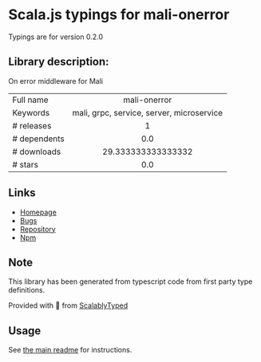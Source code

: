 
# Scala.js typings for mali-onerror

Typings are for version 0.2.0

## Library description:
On error middleware for Mali

|                    |                 |
| ------------------ | :-------------: |
| Full name          | mali-onerror |
| Keywords           | mali, grpc, service, server, microservice |
| # releases         | 1 |
| # dependents       | 0.0 |
| # downloads        | 29.333333333333332 |
| # stars            | 0.0 |

## Links
- [Homepage](https://github.com/malijs/onerror)
- [Bugs](https://github.com/malijs/onerror/issues)
- [Repository](https://github.com/malijs/onerror)
- [Npm](https://www.npmjs.com/package/mali-onerror)
    


## Note
This library has been generated from typescript code from first party type definitions.

Provided with :purple_heart: from [ScalablyTyped](https://github.com/oyvindberg/ScalablyTyped)

## Usage
See [the main readme](../../readme.md) for instructions.


